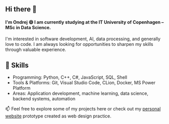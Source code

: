 ## Hi there 👋

#### I'm Ondrej 😄 I am currently studying at the IT University of Copenhagen – MSc in Data Science.

I'm interested in software development, AI, data processing, and generally love to code. I am always looking for opportunities to sharpen my skills through valuable experience.

## 🔧 Skills
- Programming: Python, C++, C#, JavaScript, SQL, Shell  
- Tools & Platforms: Git, Visual Studio Code, CLion, Docker, MS Power Platform  
- Areas: Application development, machine learning, data science, backend systems, automation

📫 Feel free to explore some of my projects here or check out my [personal website](https://ondriik.github.io/) prototype created as web design practice.
